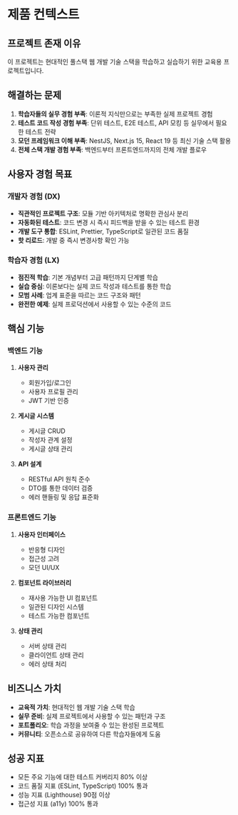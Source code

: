 # 제품 컨텍스트

## 프로젝트 존재 이유

이 프로젝트는 현대적인 풀스택 웹 개발 기술 스택을 학습하고 실습하기 위한 교육용 프로젝트입니다.

## 해결하는 문제

1. **학습자들의 실무 경험 부족**: 이론적 지식만으로는 부족한 실제 프로젝트 경험
2. **테스트 코드 작성 경험 부족**: 단위 테스트, E2E 테스트, API 모킹 등 실무에서 필요한 테스트 전략
3. **모던 프레임워크 이해 부족**: NestJS, Next.js 15, React 19 등 최신 기술 스택 활용
4. **전체 스택 개발 경험 부족**: 백엔드부터 프론트엔드까지의 전체 개발 플로우

## 사용자 경험 목표

### 개발자 경험 (DX)

- **직관적인 프로젝트 구조**: 모듈 기반 아키텍처로 명확한 관심사 분리
- **자동화된 테스트**: 코드 변경 시 즉시 피드백을 받을 수 있는 테스트 환경
- **개발 도구 통합**: ESLint, Prettier, TypeScript로 일관된 코드 품질
- **핫 리로드**: 개발 중 즉시 변경사항 확인 가능

### 학습자 경험 (LX)

- **점진적 학습**: 기본 개념부터 고급 패턴까지 단계별 학습
- **실습 중심**: 이론보다는 실제 코드 작성과 테스트를 통한 학습
- **모범 사례**: 업계 표준을 따르는 코드 구조와 패턴
- **완전한 예제**: 실제 프로덕션에서 사용할 수 있는 수준의 코드

## 핵심 기능

### 백엔드 기능

1. **사용자 관리**
   - 회원가입/로그인
   - 사용자 프로필 관리
   - JWT 기반 인증

2. **게시글 시스템**
   - 게시글 CRUD
   - 작성자 관계 설정
   - 게시글 상태 관리

3. **API 설계**
   - RESTful API 원칙 준수
   - DTO를 통한 데이터 검증
   - 에러 핸들링 및 응답 표준화

### 프론트엔드 기능

1. **사용자 인터페이스**
   - 반응형 디자인
   - 접근성 고려
   - 모던 UI/UX

2. **컴포넌트 라이브러리**
   - 재사용 가능한 UI 컴포넌트
   - 일관된 디자인 시스템
   - 테스트 가능한 컴포넌트

3. **상태 관리**
   - 서버 상태 관리
   - 클라이언트 상태 관리
   - 에러 상태 처리

## 비즈니스 가치

- **교육적 가치**: 현대적인 웹 개발 기술 스택 학습
- **실무 준비**: 실제 프로젝트에서 사용할 수 있는 패턴과 구조
- **포트폴리오**: 학습 과정을 보여줄 수 있는 완성된 프로젝트
- **커뮤니티**: 오픈소스로 공유하여 다른 학습자들에게 도움

## 성공 지표

- 모든 주요 기능에 대한 테스트 커버리지 80% 이상
- 코드 품질 지표 (ESLint, TypeScript) 100% 통과
- 성능 지표 (Lighthouse) 90점 이상
- 접근성 지표 (a11y) 100% 통과
